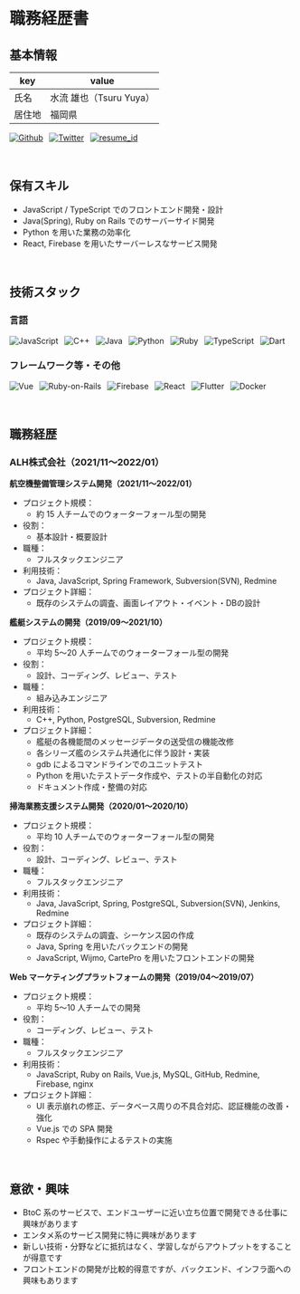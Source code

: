# 職務経歴書

## 基本情報

| key    | value                   |
| ------ | ----------------------- |
| 氏名   | 水流 雄也（Tsuru Yuya） |
| 居住地 | 福岡県                  |

<p>
  <a href="https://github.com/Liyuu8" target="_blank"><img alt="Github" src="https://img.shields.io/badge/@Liyuu8-%2312100E.svg?&style=flat-square&logo=Github&logoColor=white" /></a>&ensp;
  <a href="https://twitter.com/liyuu8" target="_blank"><img alt="Twitter" src="https://img.shields.io/badge/@liyuu8-%231DA1F2.svg?&style=flat-square&logo=twitter&logoColor=white" /></a>&ensp;
  <a href="https://www.resume.id/liyuu" target="_blank"><img alt="resume_id" src="https://img.shields.io/badge/resume.id-@liyuu-5AB7F8?&style=flat-square" /></a>&ensp;
</p>

<br>

## 保有スキル

- JavaScript / TypeScript でのフロントエンド開発・設計
- Java(Spring), Ruby on Rails でのサーバーサイド開発
- Python を用いた業務の効率化
- React, Firebase を用いたサーバーレスなサービス開発

<br>

## 技術スタック

### 言語
<p>
  <img alt="JavaScript" src="https://img.shields.io/badge/-JavaScript-F7DF1E?style=flat-square&logo=JavaScript&logoColor=white" />&ensp;
  <img alt="C++" src="https://img.shields.io/badge/-C++-3776AB?style=flat-square&logo=C%2B%2B&logoColor=white" />&ensp;
  <img alt="Java" src="https://img.shields.io/badge/-Java-007396?style=flat-square&logo=Java&logoColor=white" />&ensp;
  <img alt="Python" src="https://img.shields.io/badge/-Python-3776AB?style=flat-square&logo=Python&logoColor=white" />&ensp;
  <img alt="Ruby" src="https://img.shields.io/badge/-Ruby-CC342D?style=flat-square&logo=Ruby&logoColor=white" />&ensp;
  <img alt="TypeScript" src="https://img.shields.io/badge/-TypeScript-007ACC?style=flat-square&logo=typescript&logoColor=white" />&ensp;
  <img alt="Dart" src="https://img.shields.io/badge/-Dart-007ACC?style=flat-square&logo=dart&logoColor=white" />&ensp;
</p>

### フレームワーク等・その他
<p>
  <img alt="Vue" src="https://img.shields.io/badge/-Vue.js-4FC08D?style=flat-square&logo=Vue.js&logoColor=white" />&ensp;
  <img alt="Ruby-on-Rails" src="https://img.shields.io/badge/-Rails-CC0000?style=flat-square&logo=Ruby-on-Rails&logoColor=white" />&ensp;
  <img alt="Firebase" src="https://img.shields.io/badge/-Firebase-FFCA28?style=flat-square&logo=Firebase&logoColor=white" />&ensp;
  <img alt="React" src="https://img.shields.io/badge/-React-45b8d8?style=flat-square&logo=react&logoColor=white" />&ensp;
  <img alt="Flutter" src="https://img.shields.io/badge/-Flutter-46a2f1?style=flat-square&logo=flutter&logoColor=white" />&ensp;
  <img alt="Docker" src="https://img.shields.io/badge/-Docker-46a2f1?style=flat-square&logo=docker&logoColor=white" />&ensp;
</p>

<br>

## 職務経歴

### ALH株式会社（2021/11〜2022/01）

**航空機整備管理システム開発（2021/11〜2022/01）**

- プロジェクト規模：
    - 約 15 人チームでのウォーターフォール型の開発
- 役割：
    - 基本設計・概要設計
- 職種：
    - フルスタックエンジニア
- 利用技術：
    - Java, JavaScript, Spring Framework, Subversion(SVN), Redmine
- プロジェクト詳細：
    - 既存のシステムの調査、画面レイアウト・イベント・DBの設計

**艦艇システムの開発（2019/09〜2021/10）**

- プロジェクト規模：
    - 平均 5〜20 人チームでのウォーターフォール型の開発
- 役割：
    - 設計、コーディング、レビュー、テスト
- 職種：
    - 組み込みエンジニア
- 利用技術：
    - C++, Python, PostgreSQL, Subversion, Redmine
- プロジェクト詳細：
    - 艦艇の各機能間のメッセージデータの送受信の機能改修
    - 各シリーズ艦のシステム共通化に伴う設計・実装
    - gdb によるコマンドラインでのユニットテスト
    - Python を用いたテストデータ作成や、テストの半自動化の対応
    - ドキュメント作成・整備の対応

**掃海業務支援システム開発（2020/01〜2020/10）**

- プロジェクト規模：
    - 平均 10 人チームでのウォーターフォール型の開発
- 役割：
    - 設計、コーディング、レビュー、テスト
- 職種：
    - フルスタックエンジニア
- 利用技術：
    - Java, JavaScript, Spring, PostgreSQL, Subversion(SVN), Jenkins, Redmine
- プロジェクト詳細：
    - 既存のシステムの調査、シーケンス図の作成
    - Java, Spring を用いたバックエンドの開発
    - JavaScript, Wijmo, CartePro を用いたフロントエンドの開発

**Web マーケティングプラットフォームの開発（2019/04〜2019/07）**

- プロジェクト規模：
    - 平均 5〜10 人チームでの開発
- 役割：
    - コーディング、レビュー、テスト
- 職種：
    - フルスタックエンジニア
- 利用技術：
    - JavaScript, Ruby on Rails, Vue.js, MySQL, GitHub, Redmine, Firebase, nginx
- プロジェクト詳細：
    - UI 表示崩れの修正、データベース周りの不具合対応、認証機能の改善・強化
    - Vue.js での SPA 開発
    - Rspec や手動操作によるテストの実施

<br>

## 意欲・興味
- BtoC 系のサービスで、エンドユーザーに近い立ち位置で開発できる仕事に興味があります
- エンタメ系のサービス開発に特に興味があります
- 新しい技術・分野などに抵抗はなく、学習しながらアウトプットをすることが得意です
- フロントエンドの開発が比較的得意ですが、バックエンド、インフラ面への興味もあります
